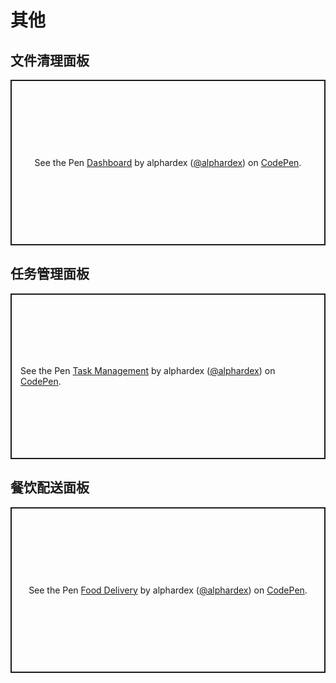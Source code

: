 # 其他

## 文件清理面板

<p class="codepen" data-height="265" data-theme-id="dark" data-default-tab="html,result" data-user="alphardex" data-slug-hash="yLNwKqx" style="height: 265px; box-sizing: border-box; display: flex; align-items: center; justify-content: center; border: 2px solid; margin: 1em 0; padding: 1em;" data-pen-title="Dashboard">
  <span>See the Pen <a href="https://codepen.io/alphardex/pen/yLNwKqx">
  Dashboard</a> by alphardex (<a href="https://codepen.io/alphardex">@alphardex</a>)
  on <a href="https://codepen.io">CodePen</a>.</span>
</p>
<script async src="https://static.codepen.io/assets/embed/ei.js"></script>

## 任务管理面板

<p class="codepen" data-height="265" data-theme-id="dark" data-default-tab="html,result" data-user="alphardex" data-slug-hash="xxGoKEO" style="height: 265px; box-sizing: border-box; display: flex; align-items: center; justify-content: center; border: 2px solid; margin: 1em 0; padding: 1em;" data-pen-title="Task Management">
  <span>See the Pen <a href="https://codepen.io/alphardex/pen/xxGoKEO">
  Task Management</a> by alphardex (<a href="https://codepen.io/alphardex">@alphardex</a>)
  on <a href="https://codepen.io">CodePen</a>.</span>
</p>
<script async src="https://static.codepen.io/assets/embed/ei.js"></script>

## 餐饮配送面板

<p class="codepen" data-height="265" data-theme-id="dark" data-default-tab="html,result" data-user="alphardex" data-slug-hash="NWqZmpj" style="height: 265px; box-sizing: border-box; display: flex; align-items: center; justify-content: center; border: 2px solid; margin: 1em 0; padding: 1em;" data-pen-title="Food Delivery">
  <span>See the Pen <a href="https://codepen.io/alphardex/pen/NWqZmpj">
  Food Delivery</a> by alphardex (<a href="https://codepen.io/alphardex">@alphardex</a>)
  on <a href="https://codepen.io">CodePen</a>.</span>
</p>
<script async src="https://static.codepen.io/assets/embed/ei.js"></script>
